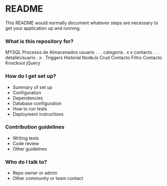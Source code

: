 # README #

This README would normally document whatever steps are necessary to get your application up and running.

### What is this repository for? ###

MYSQL Procesos de Almacenados
usuario . . . 
categoria . x x 
contacto . . . 
detalleUsuario . x . 
Triggers Historial 
NodeJs Crud Contacto Filtro Contacto Knockout jQuery

### How do I get set up? ###

* Summary of set up
* Configuration
* Dependencies
* Database configuration
* How to run tests
* Deployment instructions

### Contribution guidelines ###

* Writing tests
* Code review
* Other guidelines

### Who do I talk to? ###

* Repo owner or admin
* Other community or team contact